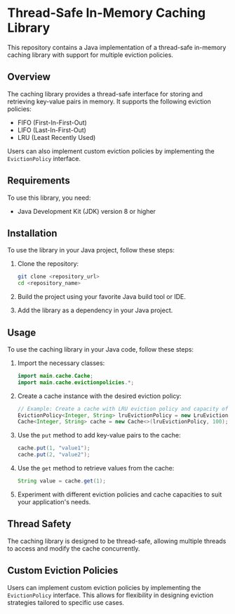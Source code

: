 # Thread-Safe In-Memory Caching Library

This repository contains a Java implementation of a thread-safe in-memory caching library with support for multiple eviction policies.

## Overview

The caching library provides a thread-safe interface for storing and retrieving key-value pairs in memory. It supports the following eviction policies:

- FIFO (First-In-First-Out)
- LIFO (Last-In-First-Out)
- LRU (Least Recently Used)

Users can also implement custom eviction policies by implementing the `EvictionPolicy` interface.

## Requirements

To use this library, you need:

- Java Development Kit (JDK) version 8 or higher

## Installation

To use the library in your Java project, follow these steps:

1. Clone the repository:

    ```bash
    git clone <repository_url>
    cd <repository_name>
    ```

2. Build the project using your favorite Java build tool or IDE.

3. Add the library as a dependency in your Java project.

## Usage

To use the caching library in your Java code, follow these steps:

1. Import the necessary classes:

    ```java
    import main.cache.Cache;
    import main.cache.evictionpolicies.*;
    ```

2. Create a cache instance with the desired eviction policy:

    ```java
    // Example: Create a cache with LRU eviction policy and capacity of 100
    EvictionPolicy<Integer, String> lruEvictionPolicy = new LruEvictionPolicy<>();
    Cache<Integer, String> cache = new Cache<>(lruEvictionPolicy, 100);
    ```

3. Use the `put` method to add key-value pairs to the cache:

    ```java
    cache.put(1, "value1");
    cache.put(2, "value2");
    ```

4. Use the `get` method to retrieve values from the cache:

    ```java
    String value = cache.get(1);
    ```

5. Experiment with different eviction policies and cache capacities to suit your application's needs.

## Thread Safety

The caching library is designed to be thread-safe, allowing multiple threads to access and modify the cache concurrently.

## Custom Eviction Policies

Users can implement custom eviction policies by implementing the `EvictionPolicy` interface. This allows for flexibility in designing eviction strategies tailored to specific use cases.


